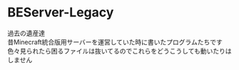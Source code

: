 # BEServer-Legacy
過去の遺産達  
昔Minecraft統合版用サーバーを運営していた時に書いたプログラムたちです  
色々見られたら困るファイルは抜いてるのでこれらをどうこうしても動いたりはしません  
